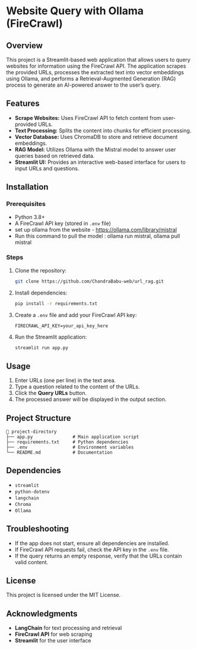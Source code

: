 # Website Query with Ollama (FireCrawl)

## Overview
This project is a Streamlit-based web application that allows users to query websites for information using the FireCrawl API. The application scrapes the provided URLs, processes the extracted text into vector embeddings using Ollama, and performs a Retrieval-Augmented Generation (RAG) process to generate an AI-powered answer to the user’s query.

## Features
- **Scrape Websites:** Uses FireCrawl API to fetch content from user-provided URLs.
- **Text Processing:** Splits the content into chunks for efficient processing.
- **Vector Database:** Uses ChromaDB to store and retrieve document embeddings.
- **RAG Model:** Utilizes Ollama with the Mistral model to answer user queries based on retrieved data.
- **Streamlit UI:** Provides an interactive web-based interface for users to input URLs and questions.

## Installation
### Prerequisites
- Python 3.8+
- A FireCrawl API key (stored in `.env` file)
- set up ollama from the website - https://ollama.com/library/mistral
- Run this command to pull the model : ollama run mistral, ollama pull mistral

### Steps
1. Clone the repository:
   ```bash
   git clone https://github.com/ChandraBabu-web/url_rag.git
   
   ```
2. Install dependencies:
   ```bash
   pip install -r requirements.txt
   ```
3. Create a `.env` file and add your FireCrawl API key:
   ```
   FIRECRAWL_API_KEY=your_api_key_here
   ```
4. Run the Streamlit application:
   ```bash
   streamlit run app.py
   ```

## Usage
1. Enter URLs (one per line) in the text area.
2. Type a question related to the content of the URLs.
3. Click the **Query URLs** button.
4. The processed answer will be displayed in the output section.

## Project Structure
```
📂 project-directory
├── app.py               # Main application script
├── requirements.txt     # Python dependencies
├── .env                 # Environment variables
└── README.md            # Documentation
```

## Dependencies
- `streamlit`
- `python-dotenv`
- `langchain`
- `Chroma`
- `Ollama`

## Troubleshooting
- If the app does not start, ensure all dependencies are installed.
- If FireCrawl API requests fail, check the API key in the `.env` file.
- If the query returns an empty response, verify that the URLs contain valid content.

## License
This project is licensed under the MIT License.

## Acknowledgments
- **LangChain** for text processing and retrieval
- **FireCrawl API** for web scraping
- **Streamlit** for the user interface


